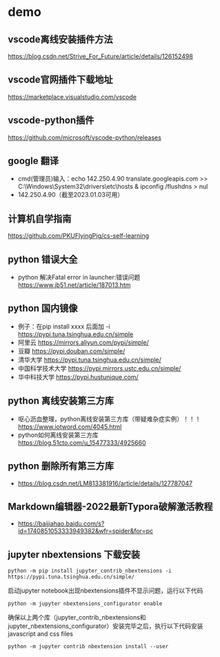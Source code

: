 # demo
## vscode离线安装插件方法
https://blog.csdn.net/Strive_For_Future/article/details/126152498

## vscode官网插件下载地址
https://marketplace.visualstudio.com/vscode

## vscode-python插件
https://github.com/microsoft/vscode-python/releases

## google 翻译 
- cmd(管理员)输入：echo 142.250.4.90 translate.googleapis.com >> C:\Windows\System32\drivers\etc\hosts & ipconfig /flushdns > nul
- 142.250.4.90（截至2023.01.03可用） 

## 计算机自学指南
https://github.com/PKUFlyingPig/cs-self-learning

## python 错误大全
- python 解决Fatal error in launcher:错误问题 https://www.jb51.net/article/187013.htm

## python 国内镜像
- 例子：在pip install xxxx 后面加 -i https://pypi.tuna.tsinghua.edu.cn/simple
- 阿里云 https://mirrors.aliyun.com/pypi/simple/
- 豆瓣 https://pypi.douban.com/simple/
- 清华大学 https://pypi.tuna.tsinghua.edu.cn/simple/
- 中国科学技术大学 https://pypi.mirrors.ustc.edu.cn/simple/
- 华中科技大学 https://pypi.hustunique.com/

## python 离线安装第三方库
- 呕心沥血整理，python离线安装第三方库（带疑难杂症实例）！！！https://www.iotword.com/4045.html
- python如何离线安装第三方库 https://blog.51cto.com/u_15477333/4925660

## python 删除所有第三方库
- https://blog.csdn.net/LM813381916/article/details/127787047

## Markdown编辑器-2022最新Typora破解激活教程
- https://baijiahao.baidu.com/s?id=1740851053333949382&wfr=spider&for=pc

## jupyter nbextensions 下载安装
```
python -m pip install jupyter_contrib_nbextensions -i https://pypi.tuna.tsinghua.edu.cn/simple/
```
启动jupyter notebook出现nbextensions插件不显示问题，运行以下代码
```
python -m jupyter nbextensions_configurator enable
```
确保以上两个库（jupyter_contrib_nbextensions和jupyter_nbextensions_configurator）安装完毕之后，执行以下代码安装 javascript and css files
```
python -m jupyter contrib nbextension install --user
```
